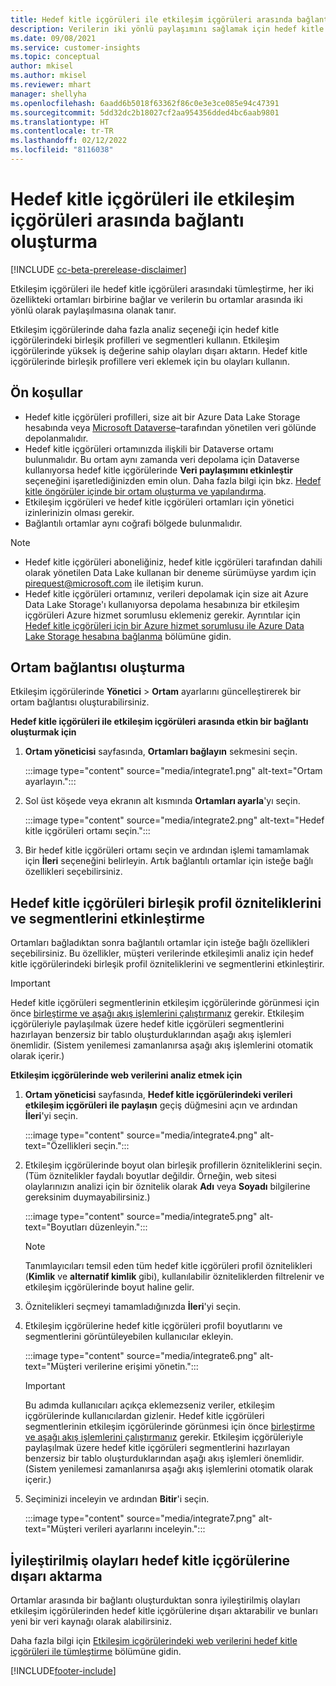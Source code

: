 ```yaml
---
title: Hedef kitle içgörüleri ile etkileşim içgörüleri arasında bağlantı oluşturma
description: Verilerin iki yönlü paylaşımını sağlamak için hedef kitle içgörüleri ile etkileşim içgörüleri arasında etkin bir bağlantı oluşturun.
ms.date: 09/08/2021
ms.service: customer-insights
ms.topic: conceptual
author: mkisel
ms.author: mkisel
ms.reviewer: mhart
manager: shellyha
ms.openlocfilehash: 6aadd6b5018f63362f86c0e3e3ce085e94c47391
ms.sourcegitcommit: 5dd32dc2b18027cf2aa954356dded4bc6aab9801
ms.translationtype: HT
ms.contentlocale: tr-TR
ms.lasthandoff: 02/12/2022
ms.locfileid: "8116038"
---
```

# <a name="create-a-link-between-audience-insights-and-engagement-insights"></a>Hedef kitle içgörüleri ile etkileşim içgörüleri arasında bağlantı oluşturma

[!INCLUDE [cc-beta-prerelease-disclaimer](includes/cc-beta-prerelease-disclaimer.md)]

Etkileşim içgörüleri ile hedef kitle içgörüleri arasındaki tümleştirme, her iki özellikteki ortamları birbirine bağlar ve verilerin bu ortamlar arasında iki yönlü olarak paylaşılmasına olanak tanır.

Etkileşim içgörülerinde daha fazla analiz seçeneği için hedef kitle içgörülerindeki birleşik profilleri ve segmentleri kullanın. Etkileşim içgörülerinde yüksek iş değerine sahip olayları dışarı aktarın. Hedef kitle içgörülerinde birleşik profillere veri eklemek için bu olayları kullanın.

## <a name="prerequisites"></a>Ön koşullar

- Hedef kitle içgörüleri profilleri, size ait bir Azure Data Lake Storage hesabında veya [Microsoft Dataverse](/powerapps/maker/data-platform/data-platform-intro)&ndash;tarafından yönetilen veri gölünde depolanmalıdır. 
- Hedef kitle içgörüleri ortamınızda ilişkili bir Dataverse ortamı bulunmalıdır. Bu ortam aynı zamanda veri depolama için Dataverse kullanıyorsa hedef kitle içgörülerinde **Veri paylaşımını etkinleştir** seçeneğini işaretlediğinizden emin olun. Daha fazla bilgi için bkz. [Hedef kitle öngörüler içinde bir ortam oluşturma ve yapılandırma](../audience-insights/create-environment.md).
- Etkileşim içgörüleri ve hedef kitle içgörüleri ortamları için yönetici izinlerinizin olması gerekir.
- Bağlantılı ortamlar aynı coğrafi bölgede bulunmalıdır.

> [!NOTE]
> - Hedef kitle içgörüleri aboneliğiniz, hedef kitle içgörüleri tarafından dahili olarak yönetilen Data Lake kullanan bir deneme sürümüyse yardım için [pirequest@microsoft.com](mailto:pirequest@microsoft.com) ile iletişim kurun. 
> - Hedef kitle içgörüleri ortamınız, verileri depolamak için size ait Azure Data Lake Storage'ı kullanıyorsa depolama hesabınıza bir etkileşim içgörüleri Azure hizmet sorumlusu eklemeniz gerekir. Ayrıntılar için [Hedef kitle içgörüleri için bir Azure hizmet sorumlusu ile Azure Data Lake Storage hesabına bağlanma](../audience-insights/connect-service-principal.md) bölümüne gidin. 


## <a name="create-an-environment-link"></a>Ortam bağlantısı oluşturma

Etkileşim içgörülerinde **Yönetici** > **Ortam** ayarlarını güncelleştirerek bir ortam bağlantısı oluşturabilirsiniz.

**Hedef kitle içgörüleri ile etkileşim içgörüleri arasında etkin bir bağlantı oluşturmak için**

1. **Ortam yöneticisi** sayfasında, **Ortamları bağlayın** sekmesini seçin.

    :::image type="content" source="media/integrate1.png" alt-text="Ortam ayarlayın.":::

1. Sol üst köşede veya ekranın alt kısmında **Ortamları ayarla**'yı seçin.

     :::image type="content" source="media/integrate2.png" alt-text="Hedef kitle içgörüleri ortamı seçin.":::

1. Bir hedef kitle içgörüleri ortamı seçin ve ardından işlemi tamamlamak için **İleri** seçeneğini belirleyin. Artık bağlantılı ortamlar için isteğe bağlı özellikleri seçebilirsiniz.
 
## <a name="enable-audience-insights-unified-profiles-attributes-and-segments"></a>Hedef kitle içgörüleri birleşik profil özniteliklerini ve segmentlerini etkinleştirme

Ortamları bağladıktan sonra bağlantılı ortamlar için isteğe bağlı özellikleri seçebilirsiniz. Bu özellikler, müşteri verilerinde etkileşimli analiz için hedef kitle içgörülerindeki birleşik profil özniteliklerini ve segmentlerini etkinleştirir.

> [!IMPORTANT]
> Hedef kitle içgörüleri segmentlerinin etkileşim içgörülerinde görünmesi için önce [birleştirme ve aşağı akış işlemlerini çalıştırmanız](../audience-insights/merge-entities.md) gerekir. Etkileşim içgörüleriyle paylaşılmak üzere hedef kitle içgörüleri segmentlerini hazırlayan benzersiz bir tablo oluşturduklarından aşağı akış işlemleri önemlidir. (Sistem yenilemesi zamanlanırsa aşağı akış işlemlerini otomatik olarak içerir.)

**Etkileşim içgörülerinde web verilerini analiz etmek için**

1. **Ortam yöneticisi** sayfasında, **Hedef kitle içgörülerindeki verileri etkileşim içgörüleri ile paylaşın** geçiş düğmesini açın ve ardından **İleri**'yi seçin.

    :::image type="content" source="media/integrate4.png" alt-text="Özellikleri seçin.":::

1. Etkileşim içgörülerinde boyut olan birleşik profillerin özniteliklerini seçin. (Tüm öznitelikler faydalı boyutlar değildir. Örneğin, web sitesi olaylarınızın analizi için bir öznitelik olarak **Adı** veya **Soyadı** bilgilerine gereksinim duymayabilirsiniz.)

    :::image type="content" source="media/integrate5.png" alt-text="Boyutları düzenleyin.":::

   >[!NOTE]
   > Tanımlayıcıları temsil eden tüm hedef kitle içgörüleri profil öznitelikleri (**Kimlik** ve **alternatif kimlik** gibi), kullanılabilir özniteliklerden filtrelenir ve etkileşim içgörülerinde boyut haline gelir.

1. Öznitelikleri seçmeyi tamamladığınızda **İleri**'yi seçin.
1. Etkileşim içgörülerine hedef kitle içgörüleri profil boyutlarını ve segmentlerini görüntüleyebilen kullanıcılar ekleyin.

    :::image type="content" source="media/integrate6.png" alt-text="Müşteri verilerine erişimi yönetin.":::

   > [!IMPORTANT]
   > Bu adımda kullanıcıları açıkça eklemezseniz veriler, etkileşim içgörülerinde kullanıcılardan gizlenir.
   > Hedef kitle içgörüleri segmentlerinin etkileşim içgörülerinde görünmesi için önce [birleştirme ve aşağı akış işlemlerini çalıştırmanız](../audience-insights/merge-entities.md) gerekir. Etkileşim içgörüleriyle paylaşılmak üzere hedef kitle içgörüleri segmentlerini hazırlayan benzersiz bir tablo oluşturduklarından aşağı akış işlemleri önemlidir. (Sistem yenilemesi zamanlanırsa aşağı akış işlemlerini otomatik olarak içerir.)

1. Seçiminizi inceleyin ve ardından **Bitir**'i seçin.

    :::image type="content" source="media/integrate7.png" alt-text="Müşteri verileri ayarlarını inceleyin.":::

## <a name="export-refined-events-to-audience-insights"></a>İyileştirilmiş olayları hedef kitle içgörülerine dışarı aktarma

Ortamlar arasında bir bağlantı oluşturduktan sonra iyileştirilmiş olayları etkileşim içgörülerinden hedef kitle içgörülerine dışarı aktarabilir ve bunları yeni bir veri kaynağı olarak alabilirsiniz. 

Daha fazla bilgi için [Etkileşim içgörülerindeki web verilerini hedef kitle içgörüleri ile tümleştirme](../audience-insights/integrate-engagement-insights.md) bölümüne gidin.

<!--
## Share engagement insights refined events with audience insights

After you create a link between environments, a new option becomes available for you to share [refined events](refined-events.md) with audience insights.

Consider the following when creating refined events for audience insights: 

- Provide a meaningful name for the refined event. It will be used as an activity name in audience insights.
- Select at least the following properties to create an activity in audience insights: 
    - Signal.Action.Name indicates the activity details.
    - Signal.User.Id maps with the customer ID.
    - Signal.View.Uri is a web address as a basis for segments or measures.
    - Signal.Export.Id is a primary key for events.
    - Signal.Timestamp determines the date and time for the activity.

To share refined events:

1. From the engagement insights menu, select **Data** and then select the **Events** tab.
2. On the **Action** menu, select **Share as activity**.

    :::image type="content" source="media/integrate8.png" alt-text="Data shared events settings.":::

3. You can view and stop actively shared events on the **Export and Sharing** tab.
4. -- per Michael K, we need a mock here (Mukesh needs to update to reflect what happens in AUI once a user shares a refined event (i.e. no longer AUI, data wrangler needs to go discover data in the storage, the shared event is available as a DS and entity, correct?)

### Attach refined events shared as activities to unified profiles in audience insights

You can bring customer web activity data from engagement insights into audience insights. In addition to transactional, demographic, or behavioral data, you can view activities on the web in unified customer profiles. You can then use these profiles to get insights such as segments, measures, and predictions for audience activation.

Follow the steps in [data unification](../audience-insights/data-unification.md) to map, match, and merge website authentication information to unified profiles in audience insights.

You can also share refined events that are now available in audience insights, identified as data sources and entities. 

Next, you can relate event data from engagement insights as unified activities in customer profiles.

### Relate refined event data as an activity of a customer profile

After unifying the data, you can configure the activity for the customer profile. For more information, go to [Customer activities](../audience-insights/activities.md).

:::image type="content" source="media/web-event-activity.png" alt-text="Activities page with expanded Edit activity pane.":::

Next, configure the new activity by using mapping elements: 

- **Primary Key**: Signal.Export.Id, a unique ID that is available for every event record in engagement insights. This property is automatically generated.

- **Timestamp**: Signal.Timestamp in the event property.

- **Event**: Signal.Name, the event name that you want to track.

- **Web address**: Signal.View.Uri that refers to the URI of the page that created the event.

- **Details**: Signal.Action.Name to represent the information to associate with the event. The selected property in this case indicates that the event is for email promotion.

- **Activity type**: In this example, we choose the existing activity type WebLog. This selection is a useful filter option to run prediction models or create segments based on this activity type.

- **Set up relationship**: This important setting ties the activity to existing customer profiles. **Signal.User.Id** is the identifier configured in the SDK to be collected. It relates to the user ID in other data sources that are configured in audience insights. 

This example configures the relationship between Signal.User.Id and RetailCustomers:CustomerRetailId, which is the primary key that was identified in the map step of the data unification process.

After processing the activities, you can review customer records and open a customer card to see activities from engagement insights in the timeline. 

> [!TIP]
> To find a customer ID that has an engagement insights activity, go to **Entities** and preview the data for the UnifiedActivity entity. **ActivityTypeDisplay = WebLog** contains the engagement insights activity configured in the preceding example. Copy the customer ID for one of those records and search<!--note from editor: Edit okay? I couldn't quite follow this.-- > for that ID on the **Customers** page.

--> 

[!INCLUDE[footer-include](../includes/footer-banner.md)]
